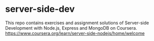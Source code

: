 # server-side-dev
This repo contains exercises and assignment solutions of Server-side Development with Node.js, Express and MongoDB on Coursera.
https://www.coursera.org/learn/server-side-nodejs/home/welcome
